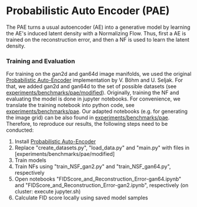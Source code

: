 # Probabilistic Auto Encoder (PAE)

The PAE turns a usual autoencoder (AE) into a generative model by learning the AE's induced latent density with a Normalizing Flow. Thus, first a AE is trained on the reconstruction error, and then a NF is used to learn the latent density.

### Training and Evaluation
For training on the gan2d and gan64d image manifolds, we used the original [Probabilistic Auto-Encoder](https://github.com/VMBoehm/PAE) implementation by V. Böhm and U. Seljak. For that, we added gan2d and gan64d to the set of possible datasets (see [experiments/benchmarks/pae/modified](experiments/benchmarks/pae/modified)). 
Originally, training the NF and evaluating the model is done in jupyter notebooks. For convenience, we translate the training notebook into python code, see [experiments/benchmarks/pae](experiments/benchmarks/pae). Our adapted notebooks (e.g. for generating the image grid) can be also found in [experiments/benchmarks/pae](experiments/benchmarks/pae). Therefore, to reproduce our results, the following steps need to be conducted:
  1. Install [Probabilistic Auto-Encoder](https://github.com/VMBoehm/PAE)
  2. Replace "create_datasets.py", "load_data.py" and "main.py" with files in [experiments/benchmarks/pae/modified]
  3. Train models 
  4. Train NFs using "train_NSF_gan2.py" and "train_NSF_gan64.py", respectively
  5. Open notebooks "FIDScore_and_Reconstruction_Error-gan64.ipynb" and "FIDScore_and_Reconstruction_Error-gan2.ipynb", respectively (on cluster: execute jupyter.sh)
  6. Calculate FID score locally using saved model samples  
